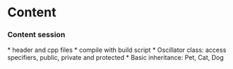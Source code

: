 <H1>Content</H1>

<H3>Content session</H3>
* header and cpp files
* compile with build script
* Oscillator class: access specifiers, public, private and protected
* Basic inheritance: Pet, Cat, Dog
